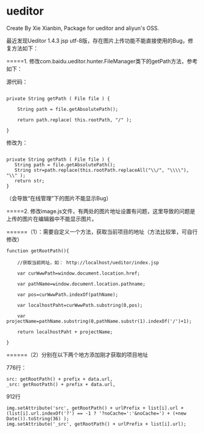 ueditor
=======

Create By Xie Xianbin, Package for ueditor and aliyun's OSS.


最近发现Ueditor 1.4.3 jsp utf-8版，存在图片上传功能不能直接使用的Bug，修复方法如下：

=====1. 修改com.baidu.ueditor.hunter.FileManager类下的getPath方法，参考如下：


源代码：
```

private String getPath ( File file ) {

	String path = file.getAbsolutePath();

	return path.replace( this.rootPath, "/" );

}

```

修改为：

```

private String getPath ( File file ) {
   String path = file.getAbsolutePath();
   String str=path.replace(this.rootPath.replaceAll("\\/", "\\\\"), "\\" );
   return str;
}
```

（会导致“在线管理”下的图片不能显示Bug）

=====2. 修改image.js文件，有两处的图片地址设置有问题，这里导致的问题是上传的图片在编辑器中不能显示图片。


======（1）：需要自定义一个方法，获取当前项目的地址（方法比较笨，可自行修改）


```
function getRootPath(){

    //获取当前网址，如： http://localhost/ueditor/index.jsp

    var curWwwPath=window.document.location.href;

	var pathName=window.document.location.pathname;

	var pos=curWwwPath.indexOf(pathName);

	var localhostPaht=curWwwPath.substring(0,pos);

	var projectName=pathName.substring(0,pathName.substr(1).indexOf('/')+1);

	return localhostPaht + projectName;

}
```
======（2）分别在以下两个地方添加刚才获取的项目地址


776行：
```
src: getRootPath() + prefix + data.url,
_src: getRootPath() + prefix + data.url,
```
912行
```
img.setAttribute('src', getRootPath() + urlPrefix + list[i].url + (list[i].url.indexOf('?') == -1 ? '?noCache=':'&noCache=') + (+new Date()).toString(36) );
img.setAttribute('_src', getRootPath() + urlPrefix + list[i].url);
```

